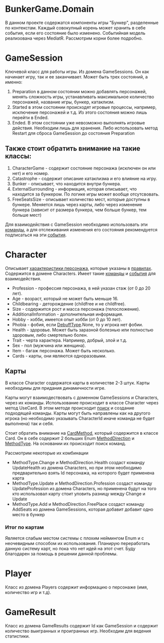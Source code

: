# BunkerGame.Domain
В данном проекте содержатся компоненты игры "Бункер", разделенные по контекстам. Каждый совокупный корень может хранить в себе события, если его состояние было изменено. Событийная модель реализована через MediatR.
Рассмотрим корни более подробно.
# GameSession
Ключевой класс для работы игры. Из домена GameSessions. Он как начинает игру, так и ее заканчивает. Может быть трех состояний, а именно:
1. Preparation в данном состоянии можно добавлять персонажей, менять сложность игры, устанавливать максимальное количество персонажей, название игры, бункер, катаклизм.
2. Started в этом состоянии происходят игровые процессы, например, исключение персонажей и т.д. Из этого состояния можно лишь перейти в Ended.
3. Ended. В этом состоянии уже невозможно выполнять игровые действия. Необходим лишь для хранения. Либо использовать метод Restart для сброса GameSession до состояния Preparation
## Также стоит обратить внимание на такие классы:
1. CharacterGame - содержит состояние персонажа (исключен он или нет) и его номер.
2. Catastrophe - содержит описание катаклизма и его влияние на игру.
3. Bunker - описывает, что находится внутри бункера.
4. ExternalSurrounding - информация, которая описывает, что находится за бункером. По логике игры может вообще отсутсвовать.
5. FreeSeatsSize - описывает количество мест, которые доступны в бункере. Меняется лишь через карты, либо через изменение бункера (зависит от размера бункера, чем больше бункер, тем больше мест)

Для взаимодействия с GameSession необходимо использовать эти [команды](/src/BunkerGame.Domain/GameSessions/Commands.cs), а для отслеживания изменения его состояния рекомендуется подписаться на эти [события](/src/BunkerGame.Domain/GameSessions/Events.cs).
# Character
Описывает [характеристики персонажа](/src/BunkerGame.Domain/Characters/CharacterComponents), которые указаны в [правилах](/GAME_RULES.md). Содержится в домене Characters. Имеет такие [команды](/src/BunkerGame.Domain/Characters/Commands.cs) и [события](/src/BunkerGame.Domain/Characters/Events.cs) для взаимодействия.
+ Profession - профессия персонажа, в ней указан стаж (от 0 до 20 лет).
+ Age - возраст, который не может быть меньше 16.
+ Childbearing - деторождение (childfree и не childfree).
+ Size - содержится рост и масса персонажа (телосложение).
+ AdditionalInformation - дополнительная информация.
+ Hobby - хобби, имеется опыт хобби (от 0 до 10 лет).
+ Phobia - фобия, если [DebuffType](/src/BunkerGame.GameTypes/CharacterTypes/PhobiaDebuffType.cs).None, то у игрока нет фобии.
+ Health - здоровье. Может быть заразной болезнью или полностью здоровым, либо смертельно болен.
+ Trait - черта характера. Например, добрый, злой и т.д.
+ Sex - пол (мужчина или женщина).
+ Item - багаж персонажа. Может быть несколько.
+ Cards - карты, они являются одноразовыми.
## Карты
В классе Character содержатся карты в количестве 2-3 штук. Карты необходимы для придания динамичности игре.

Карты могут взаимодествовать с доменном GameSessions и Characters, через их команды. Использование происходит в классе Character через метод UseCard.
В этом методе происходит [поиск](/src/BunkerGame.Domain/Characters/Cards/CardCommandExplorer) и создание подходящей команды. Карты могут быть направлены как на другого игрока (но необходимо указывать CharacterId иначе команда не будет выполнена) так и себя.

Стоит обратить внимание на [CardMethod](/src/BunkerGame.Domain/Characters/Cards/CardMethod.cs), который содержится в классе Card. Он в себе содержит 2 больших Enum [MethodDirection](/src/BunkerGame.GameTypes/CharacterTypes/MethodDirection.cs) 
и [MethodType](/src/BunkerGame.GameTypes/CharacterTypes/MethodType.cs). На основании их происходит поиск команд. 

Рассмотрим некоторые их комбинации
+ MethodType.Change и MethodDirection.Health создаст команду UpdateHealth из домена Characters, но при этом необходимо предварительно взять Id персонажа, на которого будет применена карта
+ MethodType.Update и MethodDirection.Profession создаст команду UpdateProfession из домена Characters, но применена будут на того кто использовал карту стоит уловить разницу между Change и Update
+ MethodType.Add и MethodDirection.FreePlace создаст команду AddSeats из домена GameSessions, которая добавит добавит одно место в бункер
### Итог по картам
Является слабым местом системы с плохим неймингом Enum и с неочевидным способом их использования. Планирую переработать данную систему карт, но пока что нет идей на этот счет. Буду благодарен за помощь в решении данной проблемы.

# Player
Класс из домена Players содержит информацию о персонаже (имя, количество игр и т.д).
# GameResult
Класс из домена GameResults содержит Id как GameSession и содержит количество выигранных и проигранных игр. Необходим для ведения статистики.

